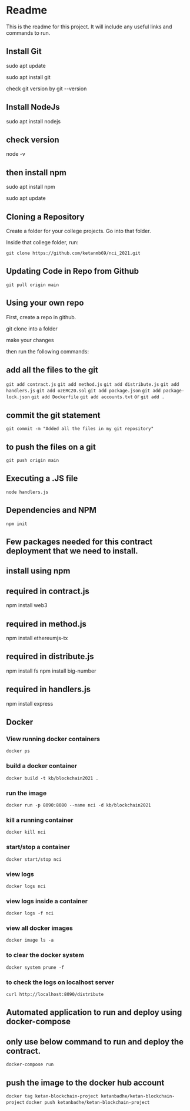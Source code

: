 
# Readme #

This is the readme for this project.  It will include any useful links and commands to run.


## Install Git ##

sudo apt update

sudo apt install git

check git version by
git --version

## Install NodeJs ##
sudo apt install nodejs

## check version

node -v

## then install npm

sudo apt install npm

sudo apt update

## Cloning a Repository ##

Create a folder for your college projects.  Go into that folder.

Inside that college folder, run:

```git clone https://github.com/ketanmb69/nci_2021.git```

## Updating Code in Repo from Github ##

```git pull origin main```

## Using your own repo ##

First, create a repo in github.

git clone into a folder

make your changes

then run the following commands:

## add all the files to the git
```git add contract.js```
```git add method.js```
```git add distribute.js```
```git add handlers.js```
```git add ozERC20.sol```
```git add package.json```
```git add package-lock.json```
```git add Dockerfile```
```git add accounts.txt```
or
```git add .```

## commit the git statement
```git commit -m "Added all the files in my git repository"```

## to push the files on a git
```git push origin main```

## Executing a .JS file ##

```node handlers.js```

## Dependencies and NPM ##

```npm init```

## Few packages needed for this contract deployment that we need to install.
## install using npm

## required in contract.js

npm install web3

## required in method.js

npm install ethereumjs-tx

## required in distribute.js

npm install fs
npm install big-number

## required in handlers.js

npm install express


## Docker ##

### View running docker containers ###

```docker ps```

### build a docker container ###

```docker build -t kb/blockchain2021 .```

### run the image ###

```docker run -p 8090:8080 --name nci -d kb/blockchain2021```

### kill a running container ###
```docker kill nci```

### start/stop a container ###
```docker start/stop nci```

### view logs ###
```docker logs nci```

### view logs inside a container ###
```docker logs -f nci```

### view all docker images ###
```docker image ls -a ```

### to clear the docker system ###
```docker system prune -f```

### to check the logs on localhost server ###
```curl http://localhost:8090/distribute```

## Automated application to run and deploy using docker-compose
## only use below command to run and deploy the contract.
```docker-compose run```

## push the image to the docker hub account

```docker tag ketan-blockchain-project ketanbadhe/ketan-blockchain-project```
```docker push ketanbadhe/ketan-blockchain-project```